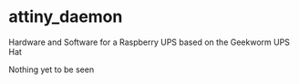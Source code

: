 # attiny_daemon
Hardware and Software for a Raspberry UPS based on the Geekworm UPS Hat

Nothing yet to be seen
